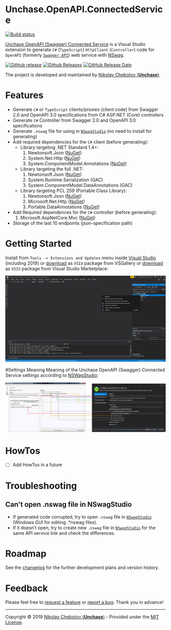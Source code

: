 # Unchase.OpenAPI.ConnectedService
[![Build status](https://ci.appveyor.com/api/projects/status/90oewanfh32fjcr6?svg=true)](https://ci.appveyor.com/project/unchase/unchase.openapi.connectedservice)

[Unchase OpenAPI (Swagger) Connected Service](https://marketplace.visualstudio.com/items?itemName=Unchase.unchaseOpenAPIConnectedService) is a Visual Studio extension to generate `C#` (`TypeScript`) `HttpClient` (`Controller`) code for `OpenAPI` (formerly [`Swagger API`](https://swagger.io/docs/specification/about/)) web service with [NSwag](https://github.com/RSuter/NSwag).

[![GitHub release](https://img.shields.io/github/release/unchase/Unchase.OpenAPI.Connectedservice.svg)](https://github.com/unchase/Unchase.OpenAPI.Connectedservice/releases/latest) [![Github Releases](https://img.shields.io/github/downloads/unchase/Unchase.OpenAPI.Connectedservice/total.svg)](https://github.com/unchase/Unchase.OpenAPI.Connectedservice/releases/latest) [![GitHub Release Date](https://img.shields.io/github/release-date/unchase/Unchase.OpenAPI.Connectedservice.svg)](https://github.com/unchase/Unchase.OpenAPI.Connectedservice/releases/latest)

The project is developed and maintained by [Nikolay Chebotov (**Unchase**)](https://github.com/unchase).

# Features
- Generate `C#` or `TypeScript` clients/proxies (client code) from Swagger 2.0 and OpenAPI 3.0 specifications from C# ASP.NET (Core) controllers
- Generate `C#` Controller from Swagger 2.0 and OpenAPI 3.0 specifications
- Generate `.nswag` file for using in [`NSwagStudio`](https://github.com/NSwag/NSwag/wiki/NSwagStudio) (no need to install for generating)
- Add required dependencies for the `C#` client (before generating):
	- Library targeting .NET Standard 1.4+:
		1. Newtonsoft.Json ([NuGet](https://www.nuget.org/packages/Newtonsoft.Json))
		2. System.Net.Http ([NuGet](https://www.nuget.org/packages/System.Net.Http))
		3. System.ComponentModel.Annotations ([NuGet](https://www.nuget.org/packages/System.ComponentModel.Annotations))
	- Library targeting the full .NET:
		1. Newtonsoft.Json ([NuGet](https://www.nuget.org/packages/Newtonsoft.Json))
		2. System.Runtime.Serialization (GAC)
		3. System.ComponentModel.DataAnnotations (GAC)
	- Library targeting PCL 259 (Portable Class Library):
		1. Newtonsoft.Json ([NuGet](https://www.nuget.org/packages/Newtonsoft.Json))
		2. Microsoft.Net.Http ([NuGet](https://www.nuget.org/packages/Microsoft.Net.Http))
		3. Portable.DataAnnotations ([NuGet](https://www.nuget.org/packages/Portable.DataAnnotations))
- Add Required dependences for the `C#` controller (before generating):
	1. Microsoft.AspNetCore.Mvc ([NuGet](https://www.nuget.org/packages/Microsoft.AspNetCore.MVC))
- Storage of the last 10 endpoints (json-specification path)

# Getting Started

Install from `Tools -> Extensions and Updates` menu inside [Visual Studio](https://visualstudio.microsoft.com/vs/) (including 2019) or [download](http://vsixgallery.com/extensions/Unchase.OpenAPI.ConnectedService.63199638-6211-4285-ba8f-75b1f0326c2a/extension.vsix)  as `VSIX` package from VSGallery or [download](https://marketplace.visualstudio.com/items?itemName=unchaseOpenAPIConnectedService)  as `VSIX` package from Visual Studio Marketplace:

![Adding Unchase OpenAPI (Swagger) Connected Service in Visual Studio](img/Unchase-OpenAPI-Swagger-Connected-Service.gif)

#Settings Meaning
Meaning of the Unchase OpenAPI (Swagger) Connected Service settings according to [NSWagStudio](https://github.com/NSwag/NSwag/wiki/NSwagStudio):

![Unchase OpenAPI (Swagger) Connected Service settings meaning](img/Unchase-OpenAPI-Swagger-Connected-Service-Settings-Meaning.png)

# HowTos
- [ ] Add HowTos in a future

# Troubleshooting
## Can't open .nswag file in NSwagStudio
  - If generated code corrupted, try to open `.nswag` file in [`NSwagStudio`](https://github.com/RSuter/NSwag/wiki/NSwagStudio) (Windows GUI for editing .*nswag files). 
- If it doesn't open, try to create new `.nswag` file in [`NSwagStudio`](https://github.com/RSuter/NSwag/wiki/NSwagStudio) for the same API service link and check the differences.

# Roadmap
See the [changelog](CHANGELOG.MD) for the further development plans and version history.

# Feedback
Please feel free to [request a feature](https://github.com/unchase/Unchase.OpenAPI.Connectedservice/issues/new?title=FEATURE) or [report a bug](https://github.com/unchase/Unchase.OpenAPI.Connectedservice/issues/new?title=BUG). Thank you in advance!

----------

Copyright &copy; 2019 [Nikolay Chebotov (**Unchase**)](https://github.com/unchase) - Provided under the [MIT License](LICENSE.MD).

